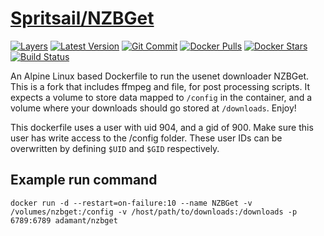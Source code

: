 [hub]: https://hub.docker.com/r/adamant/nzbget
[git]: https://github.com/adamant/nzbget
[drone]: https://drone.adamant.io/spritsail/nzbget
[mbdg]: https://microbadger.com/images/adamant/nzbget

# [Spritsail/NZBGet][hub]

[![Layers](https://images.microbadger.com/badges/image/adamant/nzbget.svg)][mbdg]
[![Latest Version](https://images.microbadger.com/badges/version/adamant/nzbget.svg)][hub]
[![Git Commit](https://images.microbadger.com/badges/commit/adamant/nzbget.svg)][git]
[![Docker Pulls](https://img.shields.io/docker/pulls/adamant/nzbget.svg)][hub]
[![Docker Stars](https://img.shields.io/docker/stars/adamant/nzbget.svg)][hub]
[![Build Status](https://drone.adamant.io/api/badges/spritsail/nzbget/status.svg)][drone]

An Alpine Linux based Dockerfile to run the usenet downloader NZBGet.  This is a fork that includes ffmpeg and file, for post processing scripts. 
It expects a volume to store data mapped to `/config` in the container, and a volume where your downloads should go stored at `/downloads`. Enjoy!

This dockerfile uses a user with uid 904, and a gid of 900. Make sure this user has write access to the /config folder.
These user IDs can be overwritten by defining `$UID` and `$GID` respectively.

## Example run command
```
docker run -d --restart=on-failure:10 --name NZBGet -v /volumes/nzbget:/config -v /host/path/to/downloads:/downloads -p 6789:6789 adamant/nzbget
```
